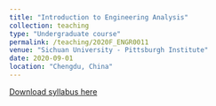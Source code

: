 ```yaml
---
title: "Introduction to Engineering Analysis"
collection: teaching
type: "Undergraduate course"
permalink: /teaching/2020F_ENGR0011
venue: "Sichuan University - Pittsburgh Institute"
date: 2020-09-01
location: "Chengdu, China"
---
```

[Download syllabus here](http://Liuchao-JIN.github.io/files/Teaching/2020F_ENGR0011.pdf)
